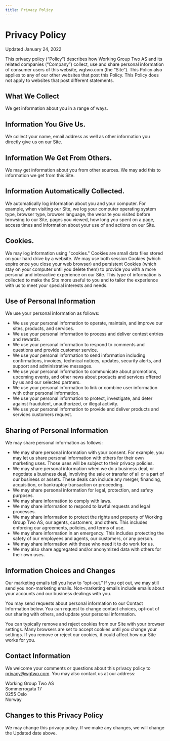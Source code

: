 ```yaml
---
title: Privacy Policy
---
```


# Privacy Policy

<div class="pill">Updated January 24, 2022</div>

This privacy policy (“Policy”) describes how Working Group Two AS and its related companies (“Company”) collect, use and share personal information of consumer users of this website, wgtwo.com (the “Site”). This Policy also applies to any of our other websites that post this Policy. This Policy does not apply to websites that post different statements.

## What We Collect

We get information about you in a range of ways.

## Information You Give Us.

We collect your‎ name, email address as well as other information you directly give us on our Site.

## Information We Get From Others.

We may get information about you from other sources. We may add this to information we get from this Site.

## Information Automatically Collected.

We automatically log information about you and your computer. For example, when visiting our Site, we log your computer operating system type, browser type, browser language, the website you visited before browsing to our Site, pages you viewed, how long you spent on a page, access times and information about your use of and actions on our Site.

## Cookies.

We may log information using "cookies." Cookies are small data files stored on your hard drive by a website. We may use both session Cookies (which expire once you close your web browser) and persistent Cookies (which stay on your computer until you delete them) to provide you with a more personal and interactive experience on our Site. This type of information is collected to make the Site more useful to you and to tailor the experience with us to meet your special interests and needs.

## Use of Personal Information

We use your personal information as follows:

- We use your personal information to operate, maintain, and improve our sites, products, and services.
- We use your personal information to process and deliver contest entries and rewards.
- We use your personal information to respond to comments and questions and provide customer service.
- We use your personal information to send information including confirmations, invoices, technical notices, updates, security alerts, and support and administrative messages.
- We use your personal information to communicate about promotions, upcoming events, and other news about products and services offered by us and our selected partners.
- We use your personal information to link or combine user information with other personal information.
- We use your personal information to protect, investigate, and deter against fraudulent, unauthorized, or illegal activity.
- We use your personal information to provide and deliver products and services customers request.

## Sharing of Personal Information

We may share personal information as follows:

- We may share personal information with your consent. For example, you may let us share personal information with others for their own marketing uses. Those uses will be subject to their privacy policies.
- We may share personal information when we do a business deal, or negotiate a business deal, involving the sale or transfer of all or a part of our business or assets. These deals can include any merger, financing, acquisition, or bankruptcy transaction or proceeding.
- We may share personal information for legal, protection, and safety purposes.
- We may share information to comply with laws.
- We may share information to respond to lawful requests and legal processes.
- We may share information to protect the rights and property of Working Group Two AS, our agents, customers, and others. This includes enforcing our agreements, policies, and terms of use.
- We may share information in an emergency. This includes protecting the safety of our employees and agents, our customers, or any person.
- We may share information with those who need it to do work for us.
- We may also share aggregated and/or anonymized data with others for their own uses.

## Information Choices and Changes

Our marketing emails tell you how to “opt-out.” If you opt out, we may still send you non-marketing emails. Non-marketing emails include emails about your accounts and our business dealings with you.

You may send requests about personal information to our Contact Information below. You can request to change contact choices, opt-out of our sharing with others, and update your personal information.

You can typically remove and reject cookies from our Site with your browser settings. Many browsers are set to accept cookies until you change your settings. If you remove or reject our cookies, it could affect how our Site works for you.

## Contact Information

We welcome your comments or questions about this privacy policy to privacy@wgtwo.com. You may also contact us at our address:

Working Group Two AS<br/>
Sommerrogata 17<br/>
0255 Oslo<br/>
Norway

## Changes to this Privacy Policy

We may change this privacy policy. If we make any changes, we will change the Updated date above.

